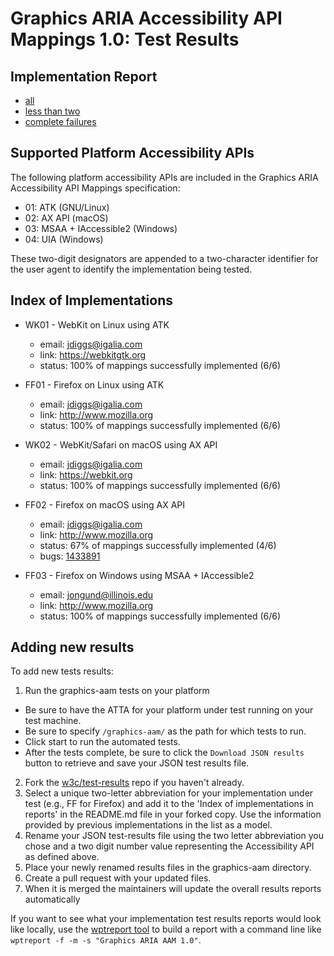 Graphics ARIA Accessibility API Mappings 1.0: Test Results
==========================================================

Implementation Report
---------------------
* [all](all.html)
* [less than two](less-than-2.html)
* [complete failures](complete-fails.html)

Supported Platform Accessibility APIs
-------------------------------------

The following platform accessibility APIs are included in the Graphics ARIA
Accessibility API Mappings specification:

* 01: ATK (GNU/Linux)
* 02: AX API (macOS)
* 03: MSAA + IAccessible2 (Windows)
* 04: UIA (Windows)

These two-digit designators are appended to a two-character identifier for the
user agent to identify the implementation being tested.

Index of Implementations
------------------------

* WK01 - WebKit on Linux using ATK
  * email: jdiggs@igalia.com
  * link: <https://webkitgtk.org>
  * status: 100% of mappings successfully implemented (6/6)

* FF01 - Firefox on Linux using ATK
  * email: jdiggs@igalia.com
  * link: <http://www.mozilla.org>
  * status: 100% of mappings successfully implemented (6/6)

* WK02 - WebKit/Safari on macOS using AX API
  * email: jdiggs@igalia.com
  * link: <https://webkit.org>
  * status: 100% of mappings successfully implemented (6/6)

* FF02 - Firefox on macOS using AX API
  * email: jdiggs@igalia.com
  * link: <http://www.mozilla.org>
  * status: 67% of mappings successfully implemented (4/6)
  * bugs: [1433891](https://bugzilla.mozilla.org/show_bug.cgi?id=1433891 "ARIA document roles should be exposed as AXGroup; not AXWebArea")

* FF03 - Firefox on Windows using MSAA + IAccessible2
  * email: jongund@illinois.edu
  * link: <http://www.mozilla.org>
  * status: 100% of mappings successfully implemented (6/6)

Adding new results
------------------

To add new tests results:

1. Run the graphics-aam tests on your platform 
  * Be sure to have the ATTA for your platform under test running on your test machine.
  * Be sure to specify `/graphics-aam/` as the path for which tests to run.
  * Click start to run the automated tests.
  * After the tests complete, be sure to click the `Download JSON results` button to retrieve and
    save your JSON test results file.
2. Fork the [w3c/test-results](https://github.com/w3c/test-results) repo if you haven't already.
3. Select a unique two-letter abbreviation for your implementation under test (e.g., FF for Firefox)
   and add it to the 'Index of implementations in reports' in the README.md file in your forked copy.
   Use the information provided by previous implementations in the list as a model.
4. Rename your JSON test-results file using the two letter abbreviation you chose and a two digit
   number value representing the Accessibility API as defined above.
5. Place your newly renamed results files in the graphics-aam directory.
6. Create a pull request with your updated files.
7. When it is merged the maintainers will update the overall results reports automatically

If you want to see what your implementation test results reports would look like locally, use
the [wptreport tool](https://github.com/w3c/wptreport) to build a report with a command line like
`wptreport -f -m -s "Graphics ARIA AAM 1.0"`.

